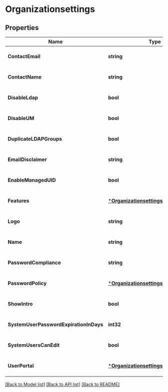 # Organizationsettings

## Properties
Name | Type | Description | Notes
------------ | ------------- | ------------- | -------------
**ContactEmail** | **string** |  | [optional] [default to null]
**ContactName** | **string** |  | [optional] [default to null]
**DisableLdap** | **bool** |  | [optional] [default to null]
**DisableUM** | **bool** |  | [optional] [default to null]
**DuplicateLDAPGroups** | **bool** |  | [optional] [default to null]
**EmailDisclaimer** | **string** |  | [optional] [default to null]
**EnableManagedUID** | **bool** |  | [optional] [default to null]
**Features** | [***OrganizationsettingsFeatures**](organizationsettings_features.md) |  | [optional] [default to null]
**Logo** | **string** |  | [optional] [default to null]
**Name** | **string** |  | [optional] [default to null]
**PasswordCompliance** | **string** |  | [optional] [default to null]
**PasswordPolicy** | [***OrganizationsettingsPasswordPolicy**](organizationsettings_passwordPolicy.md) |  | [optional] [default to null]
**ShowIntro** | **bool** |  | [optional] [default to null]
**SystemUserPasswordExpirationInDays** | **int32** |  | [optional] [default to null]
**SystemUsersCanEdit** | **bool** |  | [optional] [default to null]
**UserPortal** | [***OrganizationsettingsUserPortal**](organizationsettings_userPortal.md) |  | [optional] [default to null]

[[Back to Model list]](../README.md#documentation-for-models) [[Back to API list]](../README.md#documentation-for-api-endpoints) [[Back to README]](../README.md)


